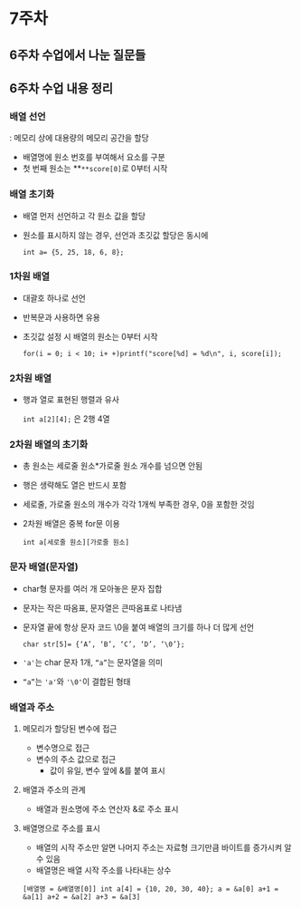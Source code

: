 # 7주차

## **6주차 수업에서 나눈 질문들**

## **6주차 수업 내용 정리**

### 배열 선언

: 메모리 상에 대용량의 메모리 공간을 할당

- 배열명에 원소 번호를 부여해서 요소를 구분
- 첫 번째 원소는 **`**score[0]`로 0부터 시작

### 배열 초기화

- 배열 먼저 선언하고 각 원소 값을 할당
- 원소를 표시하지 않는 경우, 선언과 초깃값 할당은 동시에
    
    `int a= {5, 25, 18, 6, 8};`

### 1차원 배열

- 대괄호 하나로 선언
- 반복문과 사용하면 유용
- 초깃값 설정 시 배열의 원소는 0부터 시작
    
    `for(i = 0; i < 10; i+ +)printf("score[%d] = %d\n", i, score[i]);`

### 2차원 배열

- 행과 열로 표현된 행렬과 유사
    
    `int a[2][4];` 은 2행 4열
    

### 2차원 배열의 초기화

- 총 원소는 세로줄 원소*가로줄 원소 개수를 넘으면 안됨
- 행은 생략해도 열은 반드시 포함
- 세로줄, 가로줄 원소의 개수가 각각 1개씩 부족한 경우, 0을 포함한 것임
- 2차원 배열은 중복 for문 이용
    
    `int a[세로줄 원소][가로줄 원소]`
    

### 문자 배열(문자열)

- char형 문자를 여러 개 모아놓은 문자 집합
- 문자는 작은 따옴표, 문자열은 큰따옴표로 나타냄
- 문자열 끝에 항상 문자 코드 \0을 붙여 배열의 크기를 하나 더 많게 선언
    
    `char str[5]= {‘A’, ‘B’, ‘C’, ‘D’, ‘\0’};`
    
- `'a'`는 char 문자 1개, `“a”`는 문자열을 의미
- `“a”`는 `'a'`와 `'\0'`이 결합된 형태

### 배열과 주소

1. 메모리가 할당된 변수에 접근
    - 변수명으로 접근
    - 변수의 주소 값으로 접근
        - 값이 유일, 변수 앞에 &를 붙여 표시
2. 배열과 주소의 관계
    - 배열과 원소명에 주소 연산자 &로 주소 표시
3. 배열명으로 주소를 표시
    - 배열의 시작 주소만 알면 나머지 주소는 자료형 크기만큼 바이트를 증가시켜 알 수 있음
    - 배열명은 배열 시작 주소를 나타내는 상수
    
    `[배열명 = &배열명[0]]
    int a[4] = {10, 20, 30, 40};
           a = &a[0]
           a+1 = &a[1]
           a+2 = &a[2] a+3 = &a[3]`
